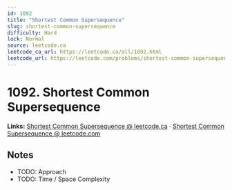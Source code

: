 ```yaml
--- 
id: 1092
title: "Shortest Common Supersequence"
slug: shortest-common-supersequence
difficulty: Hard
lock: Normal
source: leetcode.ca
leetcode_ca_url: https://leetcode.ca/all/1092.html
leetcode_url: https://leetcode.com/problems/shortest-common-supersequence/
---
```


# 1092. Shortest Common Supersequence

**Links:** [Shortest Common Supersequence @ leetcode.ca](https://leetcode.ca/all/1092.html) · [Shortest Common Supersequence @ leetcode.com](https://leetcode.com/problems/shortest-common-supersequence/)

## Notes
- TODO: Approach
- TODO: Time / Space Complexity
